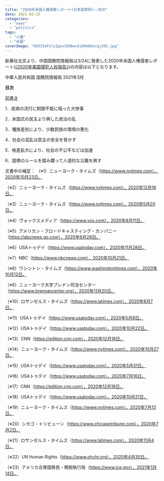 ```yaml
---
title: "2020年米国人権侵害レポート(日本語意訳)――目次"
date: 2021-03-25
categories: 
  - "news"
  - "politics"
tags: 
  - "人権"
  - "米国"
coverImage: "0033ImPzly1gov39dbwc6j60m80xcqj202.jpg"
---
```


新華社北京より、中国国務院情報局は3/24に発表した2020年米国人権侵害レポート([《2020年美国侵犯人权报告》](http://www.scio.gov.cn/37234/Document/1700891/1700891.htm))の内容は以下となります。

中華人民共和国 国務院情報局 2021年3月

**目次**

[前書き](https://blog.loveapple.cn/news/202103266780.html)

1．疫病の流行に制御不能に陥った大惨事

2．米国式の民主より興した政治の乱

3．種族差別により、少数民族の環境の悪化

4．社会の混乱は民主の安全を脅かす

5．格差拡大により、社会の不公平などは加速

6．国債のルールを踏み躙って人道的な災難を興す

文書中の補足： （※1）ニューヨーク・タイムズ（https://www.nytimes.com），2020年10月23日。

（※2）ニューヨーク・タイムズ（https://www.nytimes.com），2020年12月18日。

（※3）ニューヨーク・タイムズ（https://www.nytimes.com），2020年5月20日。

（※4）ヴォックスメディア（https://www.vox.com），2020年8月11日。

（※5）アメリカン・ブロードキャスティング・カンパニー（https://abcnews.go.com），2020年6月28日。

（※6）USAトゥデイ（https://www.usatoday.com），2020年11月28日。

（※7）NBC（https://www.nbcnews.com），2020年10月21日。

（※8）ワシントン・タイムズ（https://www.washingtontimes.com），2020年10月12日。

（※9）ニューヨーク大学ブレナン司法センター（https://www.brennancenter.org），2020年11月20日。

（※10）ロサンゼルス・タイムズ（https://www.latimes.com），2020年8月7日。

（※11）USAトゥデイ（https://www.usatoday.com），2020年5月8日。

（※12）USAトゥデイ（https://www.usatoday.com），2020年10月22日。

（※13）CNN（https://edition.cnn.com），2020年12月18日。

（※14）ニューヨーク・タイムズ（https://www.nytimes.com），2020年10月27日。

（※15）USAトゥデイ（https://www.usatoday.com），2020年5月31日。

（※16）USAトゥデイ（https://www.usatoday.com），2020年7月16日。

（※17）CNN（https://edition.cnn.com），2020年12月18日。

（※18）USAトゥデイ（https://www.usatoday.com），2020年10月21日。

（※19）ニューヨーク・タイムズ（https://www.nytimes.com），2020年7月13日。

（※20）シカゴ・トリビューン（https://www.chicagotribune.com），2020年7月2日。

（※21）ロサンゼルス・タイムズ（https://www.latimes.com），2020年11月4日。

（※22）UN Human Rights（https://www.ohchr.org），2020年4月30日。

（※23）アメリカ合衆国移民・関税執行局（https://www.ice.gov），2021年1月14日。
